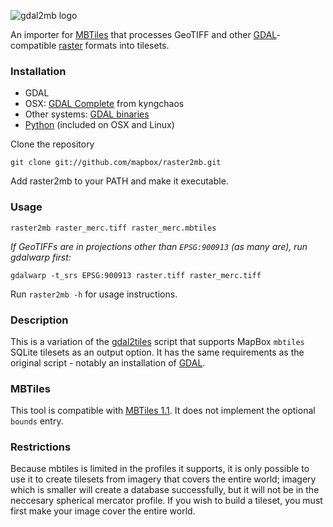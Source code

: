 ![gdal2mb logo](http://mapbox.com/sites/mapbox.com/files/imagecache/scale_150x/tools_gdal2mb.png)

An importer for [MBTiles](https://github.com/mapbox/mbtiles-spec) that processes GeoTIFF and other [GDAL](http://www.gdal.org/)-compatible [raster](http://en.wikipedia.org/wiki/Raster_graphics) formats into tilesets.

### Installation

* GDAL
 * OSX: [GDAL Complete](http://www.kyngchaos.com/software/frameworks) from kyngchaos
 * Other systems: [GDAL binaries](http://trac.osgeo.org/gdal/wiki/DownloadingGdalBinaries)
* [Python](http://www.python.org/) (included on OSX and Linux)

Clone the repository

    git clone git://github.com/mapbox/raster2mb.git

Add raster2mb to your PATH and make it executable.

### Usage

    raster2mb raster_merc.tiff raster_merc.mbtiles

_If GeoTIFFs are in projections other than `EPSG:900913` (as many are), run gdalwarp first:_

    gdalwarp -t_srs EPSG:900913 raster.tiff raster_merc.tiff

Run `raster2mb -h` for usage instructions.

### Description

This is a variation of the [gdal2tiles](http://www.klokan.cz/projects/gdal2tiles/) script that supports MapBox `mbtiles` SQLite tilesets as an output option. It has the same requirements as the original script - notably an installation of [GDAL](http://www.gdal.org/).

### MBTiles

This tool is compatible with [MBTiles 1.1](https://github.com/mapbox/mbtiles-spec/blob/master/1.1/spec.md). It does not implement the optional `bounds` entry.

### Restrictions

Because mbtiles is limited in the profiles it supports, it is only possible
to use it to create tilesets from imagery that covers the entire world; 
imagery which is smaller will create a database successfully, but it will
not be in the neccesary spherical mercator profile. If you wish to build a
tileset, you must first make your image cover the entire world.
